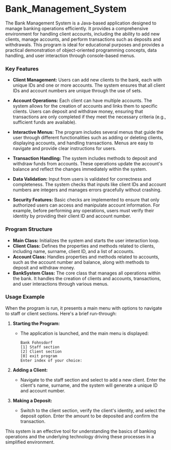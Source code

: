 # Bank_Management_System
The Bank Management System is a Java-based application designed to manage banking operations efficiently. 
It provides a comprehensive environment for handling client accounts, including the ability to add new clients, manage accounts, and perform transactions such as deposits and withdrawals. This program is ideal for educational purposes and provides a practical demonstration of object-oriented programming concepts, data handling, and user interaction through console-based menus.

### Key Features
- **Client Management:** Users can add new clients to the bank, each with unique IDs and one or more accounts. The system ensures that all client IDs and account numbers are unique through the use of sets.
  
- **Account Operations:** Each client can have multiple accounts. The system allows for the creation of accounts and links them to specific clients. Users can deposit and withdraw money, ensuring that transactions are only completed if they meet the necessary criteria (e.g., sufficient funds are available).

- **Interactive Menus:** The program includes several menus that guide the user through different functionalities such as adding or deleting clients, displaying accounts, and handling transactions. Menus are easy to navigate and provide clear instructions for users.

- **Transaction Handling:** The system includes methods to deposit and withdraw funds from accounts. These operations update the account's balance and reflect the changes immediately within the system.

- **Data Validation:** Input from users is validated for correctness and completeness. The system checks that inputs like client IDs and account numbers are integers and manages errors gracefully without crashing.

- **Security Features:** Basic checks are implemented to ensure that only authorized users can access and manipulate account information. For example, before performing any operations, users must verify their identity by providing their client ID and account number.

### Program Structure
- **Main Class:** Initializes the system and starts the user interaction loop.
- **Client Class:** Defines the properties and methods related to clients, including name, surname, client ID, and a list of accounts.
- **Account Class:** Handles properties and methods related to accounts, such as the account number and balance, along with methods to deposit and withdraw money.
- **BankSystem Class:** The core class that manages all operations within the bank. It handles the creation of clients and accounts, transactions, and user interactions through various menus.

### Usage Example
When the program is run, it presents a main menu with options to navigate to staff or client sections. Here's a brief run-through:

1. **Starting the Program:**
   - The application is launched, and the main menu is displayed:
     ```
     Bank Fohnsdorf
     [1] Staff section
     [2] Client section
     [0] exit program
     Enter index of your choice:
     ```

2. **Adding a Client:**
   - Navigate to the staff section and select to add a new client. Enter the client's name, surname, and the system will generate a unique ID and account number.

3. **Making a Deposit:**
   - Switch to the client section, verify the client's identity, and select the deposit option. Enter the amount to be deposited and confirm the transaction.

This system is an effective tool for understanding the basics of banking operations and the underlying technology driving these processes in a simplified environment.
